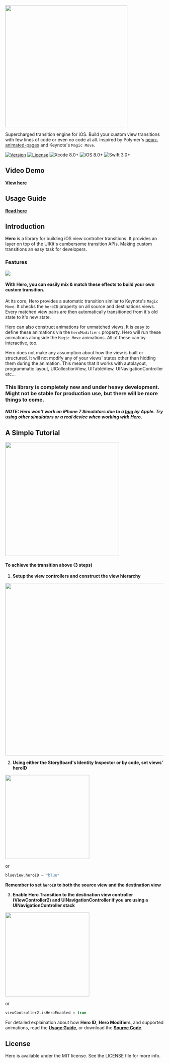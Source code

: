 <img src="https://github.com/lkzhao/Hero/blob/master/Resources/HeroLogo@2x.png?raw=true" width="388"/>

Supercharged transition engine for iOS. Build your custom view transitions with few lines of code or even no code at all. Inspired by Polymer's [neon-animated-pages](https://elements.polymer-project.org/elements/neon-animation) and Keynote's `Magic Move`.

[![Version](https://img.shields.io/cocoapods/v/Hero.svg?style=flat)](http://cocoapods.org/pods/Hero)
[![License](https://img.shields.io/cocoapods/l/Hero.svg?style=flat)](https://github.com/lkzhao/Hero/blob/master/LICENSE?raw=true)
![Xcode 8.0+](https://img.shields.io/badge/Xcode-8.0%2B-blue.svg)
![iOS 8.0+](https://img.shields.io/badge/iOS-8.0%2B-blue.svg)
![Swift 3.0+](https://img.shields.io/badge/Swift-3.0%2B-orange.svg)

## Video Demo
**[View here](https://youtu.be/-6L79or6Iq8)**

## Usage Guide
**[Read here](https://github.com/lkzhao/Hero/wiki/Usage-Guide)**

## Introduction

**Hero** is a library for building iOS view controller transitions. It provides an layer on top of the UIKit's cumbersome transition APIs. Making custom transitions an easy task for developers.

### Features
<img src="https://cdn.rawgit.com/lkzhao/Hero/master/Resources/basic.svg"/>

#### With Hero, you can easily mix & match these effects to build your own custom transition.

At its core, Hero provides a automatic transition similar to Keynote's `Magic Move`. It checks the `heroID` property on all source and destinations views. Every matched view pairs are then automatically transitioned from it's old state to it's new state.

Hero can also construct animations for unmatched views. It is easy to define these animations via the `heroModifiers` property. Hero will run these animations alongside the `Magic Move` animations. All of these can by interactive, too.

Hero does not make any assumption about how the view is built or structured. It will not modify any of your views' states other than hidding them during the animation. This means that it works with autolayout, programmatic layout, UICollectionView, UITableView, UINavigationController etc... 

### This library is completely new and under heavy development. Might not be stable for production use, but there will be more things to come.
##### NOTE: Hero won't work on iPhone 7 Simulators due to a [bug](https://forums.developer.apple.com/thread/63438) by Apple. Try using other simulators or a real device when working with Hero.

## A Simple Tutorial

<img src="https://github.com/lkzhao/Hero/blob/master/Resources/basic.gif?raw=true" width="362"/>

#### To achieve the transition above (3 steps)
1. **Setup the view controllers and construct the view hierarchy**

  <img src="https://github.com/lkzhao/Hero/blob/master/Resources/basic.png?raw=true" width="548"/>

2. **Using either the StoryBoard's Identity Inspector or by code, set views' heroID**

  <img src="https://github.com/lkzhao/Hero/blob/master/Resources/blue@2x.png?raw=true" width="267"/>

  or

  ```swift
  blueView.heroID = "blue"
  ```
  
  **Remember to set `heroID` to both the source view and the destination view**

3. **Enable Hero Transition to the destination view controller (ViewController2) and UINavigationController if you are using a UINavigationController stack**

  <img src="https://github.com/lkzhao/Hero/blob/master/Resources/ViewController@2x.png?raw=true" width="267"/>
  
  or
  
  ```swift
  viewController2.isHeroEnabled = true
  ```

For detailed explaination about how **Hero ID**, **Hero Modifiers**, and supported animations, read the **[Usage Guide](https://github.com/lkzhao/Hero/wiki/Usage-Guide)**, or download the **[Source Code](http://github.com/lkzhao/Hero/zipball/master/)**.

## License

Hero is available under the MIT license. See the LICENSE file for more info.
